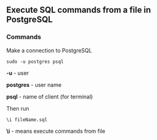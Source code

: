 ## Execute SQL commands from a file in PostgreSQL

### Commands

Make a connection to PostgreSQL

    sudo -u postgres psql

**-u** - user

**postgres** - user name

**psql** - name of client (for terminal)

Then run

    \i fileName.sql

**\i** - means execute commands from file

